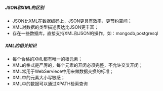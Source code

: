 ##### JSON和XML的区别
- JSON比XML在数据编码上，JSON更具有效率，更节约空间；
- XML对数据的类型描述表达比JSON更丰富；
- 存在一些数据库，直接支持XML和JSON的操作，如：mongodb,postgresql

##### XML的相关知识
- 每个合格的XML都有唯一的根元素；
- XML的格式是严厉的，每个元素的开闭必须完整，不允许交叉开闭；
- XML常用于WebServiece中用来做数据交换的标准；
- XML中的元素大小写敏感；
- XML中的数据可以通过XPATH检索查询